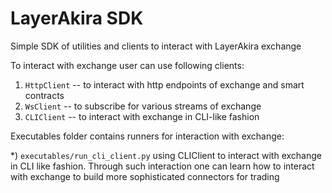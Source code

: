 # LayerAkira SDK
Simple SDK of utilities and clients to interact  with LayerAkira exchange


To interact with exchange user can use following clients:

1) `HttpClient` -- to interact with http endpoints of exchange and smart contracts
2) `WsClient` -- to subscribe for various streams of exchange
3) `CLIClient` -- to interact with exchange in CLI-like fashion 


Executables folder contains runners for interaction with exchange:

*) `executables/run_cli_client.py` using CLIClient to interact with exchange in CLI like fashion.  Through such interaction one can learn how to interact with exchange to build more sophisticated connectors for trading